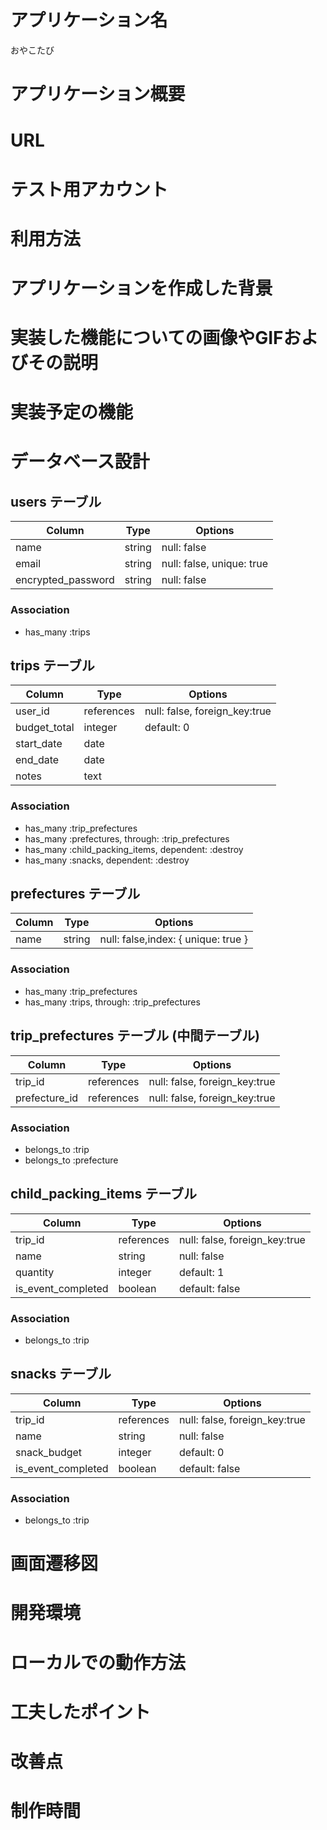 # アプリケーション名
おやこたび
# アプリケーション概要

# URL

# テスト用アカウント

# 利用方法	

# アプリケーションを作成した背景	

# 実装した機能についての画像やGIFおよびその説明

# 実装予定の機能	

# データベース設計	
## users テーブル
| Column             | Type       | Options                   |
| ------------------ | ---------- | ------------------------- |
| name               | string     | null: false               |
| email              | string     | null: false, unique: true |
| encrypted_password | string     | null: false               |

### Association
- has_many :trips


##  trips テーブル
| Column             | Type       | Options                       |
| ------------------ | ---------- | ----------------------------- |
| user_id            | references | null: false, foreign_key:true |
| budget_total       | integer    | default: 0	                  |
| start_date         | date       |                               |
| end_date           | date       |                               |
| notes              | text       |                               |

### Association
- has_many :trip_prefectures
- has_many :prefectures, through: :trip_prefectures
- has_many :child_packing_items, dependent: :destroy
- has_many :snacks, dependent: :destroy


## prefectures テーブル
| Column             | Type       | Options                             |
| ------------------ | ---------- | ----------------------------------- |
| name               | string     | null: false,index: { unique: true } |

### Association
- has_many :trip_prefectures
- has_many :trips, through: :trip_prefectures


## trip_prefectures テーブル (中間テーブル)
| Column             | Type       | Options                       |
| ------------------ | ---------- | ----------------------------- |
| trip_id            | references | null: false, foreign_key:true |
| prefecture_id      | references | null: false, foreign_key:true |

### Association
- belongs_to :trip
- belongs_to :prefecture

## child_packing_items テーブル
| Column             | Type       | Options                       |
| ------------------ | ---------- | ----------------------------- |
| trip_id            | references | null: false, foreign_key:true |
| name               | string     | null: false                   |
| quantity           | integer    | default: 1                    |
| is_event_completed | boolean    | default: false                |

### Association
- belongs_to :trip


## snacks テーブル
| Column             | Type       | Options                       |
| ------------------ | ---------- | ----------------------------- |
| trip_id            | references | null: false, foreign_key:true |
| name               | string     | null: false                   |
| snack_budget       | integer    | default: 0                    |
| is_event_completed | boolean    | default: false                |

### Association
- belongs_to :trip


# 画面遷移図	

# 開発環境	

# ローカルでの動作方法	

# 工夫したポイント	

# 改善点	

# 制作時間	





